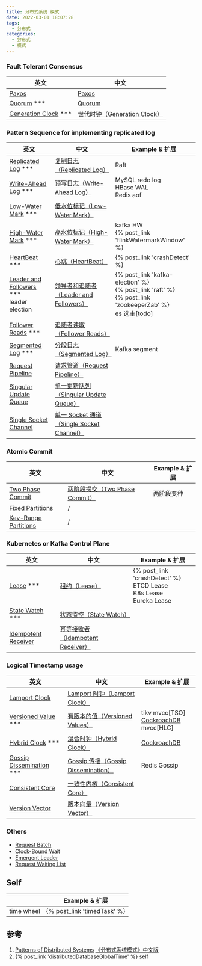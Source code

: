 ```yaml
---
title: 分布式系统 模式
date: 2022-03-01 18:07:28
tags:
  - 分布式
categories: 
  - 分布式
  - 模式
---
```

<p></p>
<!-- more -->

### Fault Tolerant Consensus
| 英文                                                         | 中文                                                         |
| ------------------------------------------------------------ | ------------------------------------------------------------ |
| [Paxos](https://martinfowler.com/articles/patterns-of-distributed-systems/paxos.html) | [Paxos](https://github.com/www6v/patterns-of-distributed-systems/blob/master/content/paxos.md) |
| [Quorum](https://martinfowler.com/articles/patterns-of-distributed-systems/quorum.html) *** | [Quorum](https://github.com/www6v/patterns-of-distributed-systems/blob/master/content/quorum.md) |
| [Generation Clock](https://martinfowler.com/articles/patterns-of-distributed-systems/generation.html) *** | [世代时钟（Generation Clock）](https://github.com/www6v/patterns-of-distributed-systems/blob/master/content/generation-clock.md) |



### Pattern Sequence for implementing replicated log

| 英文                                                         | 中文                                                         | Example & 扩展                                               |
| ------------------------------------------------------------ | ------------------------------------------------------------ | ------------------------------------------------------------ |
| [Replicated Log](https://martinfowler.com/articles/patterns-of-distributed-systems/replicated-log.html) *** | [复制日志（Replicated Log）](https://github.com/www6v/patterns-of-distributed-systems/blob/master/content/replicated-log.md) | Raft                                                         |
| [Write-Ahead Log](https://martinfowler.com/articles/patterns-of-distributed-systems/wal.html) *** | [预写日志（Write-Ahead Log）](https://github.com/www6v/patterns-of-distributed-systems/blob/master/content/write-ahead-log.md) | MySQL redo log<br>HBase WAL<br>Redis aof                     |
| [Low-Water Mark](https://martinfowler.com/articles/patterns-of-distributed-systems/low-watermark.html) *** | [低水位标记（Low-Water Mark）](https://github.com/www6v/patterns-of-distributed-systems/blob/master/content/low-water-mark.md) |                                                              |
| [High-Water Mark](https://martinfowler.com/articles/patterns-of-distributed-systems/high-watermark.html) *** | [高水位标记（High-Water Mark）](https://github.com/www6v/patterns-of-distributed-systems/blob/master/content/high-water-mark.md) | kafka HW <br>{% post_link 'flinkWatermarkWindow' %}          |
| [HeartBeat](https://martinfowler.com/articles/patterns-of-distributed-systems/heartbeat.html) *** | [心跳（HeartBeat）](https://github.com/www6v/patterns-of-distributed-systems/blob/master/content/heartbeat.md) | {% post_link 'crashDetect' %}                                |
| [Leader and Followers](https://martinfowler.com/articles/patterns-of-distributed-systems/leader-follower.html) ***<br>leader election | [领导者和追随者（Leader and Followers）](https://github.com/www6v/patterns-of-distributed-systems/blob/master/content/leader-and-followers.md) | {% post_link 'kafka-election' %} <br> {% post_link 'raft' %} <br>{% post_link 'zookeeperZab' %}<br>es 选主[todo] |
| [Follower Reads](https://martinfowler.com/articles/patterns-of-distributed-systems/follower-reads.html) *** | [追随者读取（Follower Reads）](https://github.com/www6v/patterns-of-distributed-systems/blob/master/content/follower-reads.md) |                                                              |
| [Segmented Log](https://martinfowler.com/articles/patterns-of-distributed-systems/log-segmentation.html) *** | [分段日志（Segmented Log）](https://github.com/www6v/patterns-of-distributed-systems/blob/master/content/segmented-log.md) | Kafka segment                                                |
| [Request Pipeline](https://martinfowler.com/articles/patterns-of-distributed-systems/request-pipeline.html) | [请求管道（Request Pipeline）](https://github.com/www6v/patterns-of-distributed-systems/blob/master/content/request-pipeline.md) |                                                              |
| [Singular Update Queue](https://martinfowler.com/articles/patterns-of-distributed-systems/singular-update-queue.html) | [单一更新队列（Singular Update Queue）](https://github.com/www6v/patterns-of-distributed-systems/blob/master/content/singular-update-queue.md) |                                                              |
| [Single Socket Channel](https://martinfowler.com/articles/patterns-of-distributed-systems/single-socket-channel.html) | [单一 Socket 通道（Single Socket Channel）](https://github.com/www6v/patterns-of-distributed-systems/blob/master/content/single-socket-channel.md) |                                                              |



### Atomic Commit

| 英文                                                         | 中文                                                         | Example & 扩展 |
| ------------------------------------------------------------ | ------------------------------------------------------------ | -------------- |
| [Two Phase Commit](https://martinfowler.com/articles/patterns-of-distributed-systems/two-phase-commit.html) | [两阶段提交（Two Phase Commit）](https://github.com/www6v/patterns-of-distributed-systems/blob/master/content/two-phase-commit.md) | 两阶段变种     |
| [Fixed Partitions](https://martinfowler.com/articles/patterns-of-distributed-systems/fixed-partitions.html) | /                                                            |                |
| [Key-Range Partitions](https://martinfowler.com/articles/patterns-of-distributed-systems/key-range-partitions.html) | /                                                            |                |



### Kubernetes or Kafka Control Plane
| 英文                                                         | 中文                                                         | Example & 扩展                                               |
| ------------------------------------------------------------ | ------------------------------------------------------------ | ------------------------------------------------------------ |
| [Lease](https://martinfowler.com/articles/patterns-of-distributed-systems/time-bound-lease.html) *** | [租约（Lease）](https://github.com/www6v/patterns-of-distributed-systems/blob/master/content/lease.md) | {% post_link 'crashDetect' %} <br>ETCD  Lease <br/>K8s Lease<br />Eureka Lease |
| [State Watch](https://martinfowler.com/articles/patterns-of-distributed-systems/state-watch.html) *** | [状态监控（State Watch）](https://github.com/www6v/patterns-of-distributed-systems/blob/master/content/state-watch.md) |                                                              |
| [Idempotent Receiver](https://martinfowler.com/articles/patterns-of-distributed-systems/idempotent-receiver.html) | [幂等接收者（Idempotent Receiver）](https://github.com/www6v/patterns-of-distributed-systems/blob/master/content/idempotent-receiver.md) |                                                              |



### Logical Timestamp usage 

| 英文                                                         | 中文                                                         | Example & 扩展                                               |
| ------------------------------------------------------------ | ------------------------------------------------------------ | ------------------------------------------------------------ |
| [Lamport Clock](https://martinfowler.com/articles/patterns-of-distributed-systems/lamport-clock.html) | [Lamport 时钟（Lamport Clock）](https://github.com/www6v/patterns-of-distributed-systems/blob/master/content/lamport-clock.md) |                                                              |
| [Versioned Value](https://martinfowler.com/articles/patterns-of-distributed-systems/versioned-value.html) *** | [有版本的值（Versioned Values）](https://github.com/www6v/patterns-of-distributed-systems/blob/master/content/versioned-value.md) | tikv mvcc[TSO]<br>[CockroachDB](https://www.cockroachlabs.com/docs/stable/) mvcc[HLC]<br> |
| [Hybrid Clock](https://martinfowler.com/articles/patterns-of-distributed-systems/hybrid-clock.html) *** | [混合时钟（Hybrid Clock）](https://github.com/www6v/patterns-of-distributed-systems/blob/master/content/hybrid-clock.md) | [CockroachDB](https://www.cockroachlabs.com/docs/stable/)    |
| [Gossip Dissemination](https://martinfowler.com/articles/patterns-of-distributed-systems/gossip-dissemination.html) *** | [Gossip 传播（Gossip Dissemination）](https://github.com/www6v/patterns-of-distributed-systems/blob/master/content/gossip-dissemination.md) | Redis Gossip                                                 |
| [Consistent Core](https://martinfowler.com/articles/patterns-of-distributed-systems/consistent-core.html) | [一致性内核（Consistent Core）](https://github.com/www6v/patterns-of-distributed-systems/blob/master/content/consistent-core.md) |                                                              |
| [Version Vector](https://martinfowler.com/articles/patterns-of-distributed-systems/version-vector.html) | [版本向量（Version Vector）](https://github.com/www6v/patterns-of-distributed-systems/blob/master/content/version-vector.md) |                                                              |



### Others

- [Request Batch](https://martinfowler.com/articles/patterns-of-distributed-systems/request-batch.html)
- [Clock-Bound Wait](https://martinfowler.com/articles/patterns-of-distributed-systems/clock-bound.html)
- [Emergent Leader](https://martinfowler.com/articles/patterns-of-distributed-systems/emergent-leader.html)
- [Request Waiting List](https://martinfowler.com/articles/patterns-of-distributed-systems/request-waiting-list.html)



## Self

|            | Example & 扩展              |
| ---------- | --------------------------- |
| time wheel | {% post_link 'timedTask' %} |



## 参考

1. [Patterns of Distributed Systems](https://martinfowler.com/articles/patterns-of-distributed-systems/)
[《分布式系统模式》中文版](https://github.com/www6v/patterns-of-distributed-systems)
2. {% post_link 'distributedDatabaseGlobalTime' %}  self
